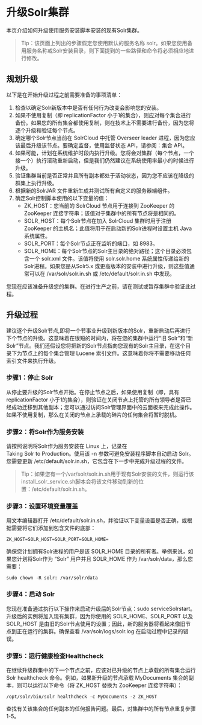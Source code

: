 # 升级Solr集群 

本页介绍如何升级使用服务安装脚本安装的现有Solr集群。  

>Tip：该页面上列出的步骤假定您使用默认的服务名称 solr。如果您使用备用服务名称或Solr安装目录，则下面提到的一些路径和命令将必须相应地进行修改。



## 规划升级

以下是在开始升级过程之前需要准备的事项清单：

1. 检查以确定Solr新版本中是否有任何行为改变会影响您的安装。
2. 如果不使用复制（即 replicationFactor 小于1的集合），则应对每个集合进行备份。如果您的所有集合都使用复制，则在技术上不需要进行备份，因为您将逐个升级和验证每个节点。
3. 确定哪个Solr节点当前在 SolrCloud 中托管 Overseer leader 进程，因为您应该最后升级该节点。要确定监督，使用监督状态 API，请参阅：集合 API。
4. 如果可能，计划在系统维护时段内执行升级。您将会对集群（每个节点，一个接一个）执行滚动重新启动，但是我们仍然建议在系统使用率最小的时候进行升级。
5. 验证集群当前是否正常并且所有副本都处于活动状态，因为您不应该在降级的群集上执行升级。
6. 根据新的SolrJAR 文件重新生成并测试所有自定义的服务器端组件。
7. 确定Solr控制脚本使用的以下变量的值：
   - ZK_HOST：您当前的 SolrCloud 节点用于连接到 ZooKeeper 的 ZooKeeper 连接字符串；该值对于集群中的所有节点将是相同的。
   - SOLR_HOST：每个Solr节点在加入 SolrCloud 集群时用于注册 ZooKeeper 的主机名；此值将用于在启动新的Solr进程时设置主机 Java系统属性。
   - SOLR_PORT：每个Solr节点正在监听的端口，如 8983。
   - SOLR_HOME：每个Solr节点的Solr主目录的绝对路径；这个目录必须包含一个 solr.xml 文件。该值将使用 solr.solr.home 系统属性传递给新的Solr进程。如果您是从Solr5.x 或更高版本的安装中进行升级，则这些值通常可以在 /var/solr/solr.in.sh 或 /etc/default/solr.in.sh 中发现。

您现在应该准备升级您的集群。在进行生产之前，请在测试或暂存集群中验证此过程。  

## 升级过程

建议逐个升级Solr节点,即将一个节事业升级到新版本的Solr，重新启动后再进行下个节点的升级。这意味着在很短的时间内，将在您的集群中运行“旧 Solr”和“新Solr”节点。我们还假设您将把新的Solr节点指向您现有的Solr主目录，在这个目录下为节点上的每个集合管理 Lucene 索引文件。这意味着你将不需要移动任何索引文件来执行升级。

### 步骤1：停止 Solr

从停止要升级的Solr节点开始。在停止节点之后，如果使用复制（即，具有 replicationFactor 小于1的集合），则验证在关闭节点上托管的所有领导者是否已经成功迁移到其他副本；您可以通过访问Solr管理界面中的云面板来完成此操作。如果不使用复制，那么在关闭的节点上承载的碎片的任何集合将暂时脱机。  

### 步骤2：将Solr作为服务安装

请按照说明将Solr作为服务安装在 Linux 上，记录在 Taking Solr to Production。使用该 -n 参数可避免安装程序脚本自动启动 Solr。您需要更新 /etc/default/solr.in.sh，它包含在下一步中完成升级过程的文件。

>Tip：如果您有一个/var/solr/solr.in.sh用于现有Solr安装的文件，则运行该install_solr_service.sh脚本会将该文件移动到新的位置：/etc/default/solr.in.sh。


### 步骤3：设置环境变量覆盖

用文本编辑器打开 /etc/default/solr.in.sh，并验证以下变量设置是否正确，或根据需要将它们添加到包含文件的底部：

```
ZK_HOST=SOLR_HOST=SOLR_PORT=SOLR_HOME=
```

确保您计划拥有Solr进程的用户是该 SOLR_HOME 目录的所有者。举例来说，如果您计划将Solr作为 “Solr” 用户并且 SOLR_HOME 作为 /var/solr/data，那么您需要：

```
sudo chown -R solr: /var/solr/data
```

### 步骤4：启动 Solr

您现在准备通过执行以下操作来启动升级后的Solr节点：sudo serviceSolrstart。升级后的实例将加入现有集群，因为你使用的 SOLR_HOME、SOLR_PORT 以及SOLR_HOST 是由旧的Solr节点使用的设置；因此，新的服务器将看起来像旧节点到正在运行的集群。确保查看 /var/solr/logs/solr.log 在启动过程中记录的错误。  

### 步骤5：运行健康检查Healthcheck

在继续升级群集中的下一个节点之前，应该对已升级的节点上承载的所有集合运行 Solr healthcheck 命令。例如，如果新升级的节点承载 MyDocuments 集合的副本，则可以运行以下命令（将 ZK_HOST 替换为 ZooKeeper 连接字符串）：

```
/opt/solr/bin/solr healthcheck -c MyDocuments -z ZK_HOST
```

查找有关该集合的任何副本的任何报告问题。最后，对集群中的所有节点重复步骤1-5。
